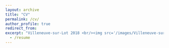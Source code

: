 ```yaml
---
layout: archive
title: "CV"
permalink: /cv/
author_profile: true
redirect_from: 
excerpt: "Villeneuve-sur-Lot 2018 <br/><img src='/images/Villeneuve-sur-Lot 2018.jpeg'>"
  - /resume
---
```

